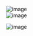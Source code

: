 
![image](https://github.com/user-attachments/assets/87b59b65-bda6-47d4-9521-84133caa35a2)  
![image](https://github.com/user-attachments/assets/7ae644d7-8b67-4353-8012-a6e1c03744d0)

![image](https://github.com/user-attachments/assets/e71a7fd1-ed06-422a-bcc4-68643a5be3cf)
